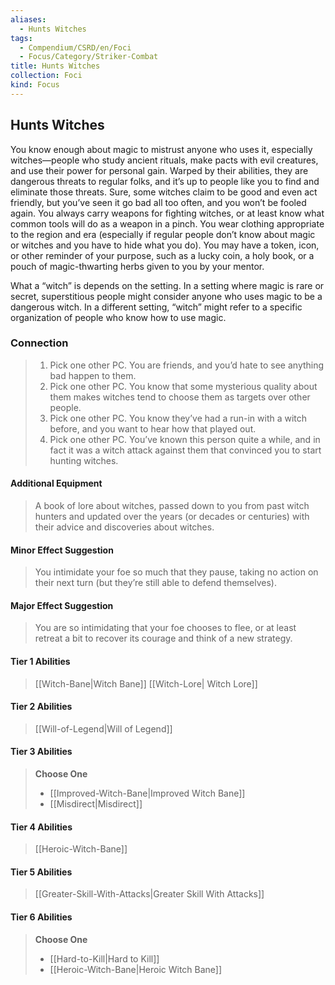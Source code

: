 ```yaml
---
aliases:
  - Hunts Witches
tags:
  - Compendium/CSRD/en/Foci
  - Focus/Category/Striker-Combat
title: Hunts Witches
collection: Foci
kind: Focus
---
```

## Hunts  Witches
You know enough about magic to mistrust anyone who uses it, especially witches—people who study ancient rituals, make pacts with evil creatures, and use their power for personal gain. Warped by their abilities, they are dangerous threats to regular folks, and it’s up to people like you to find and eliminate those threats. Sure, some witches claim to be good and even act friendly, but you’ve seen it go bad all too often, and you won’t be fooled again. You always carry weapons for fighting witches, or at least know what common tools will do as a weapon in a pinch. You wear clothing appropriate to the region and era (especially if regular people don’t know about magic or witches and you have to hide what you do). You may have a token, icon, or other reminder of your purpose, such as a lucky coin, a holy book, or a pouch of magic-thwarting herbs given to you by your mentor.

What a “witch” is depends on the setting. In a setting where magic is rare or secret, superstitious people might consider anyone who uses magic to be a dangerous witch. In a different setting, “witch” might refer to a specific organization of people who know how to use magic.
### Connection 
>1. Pick one other PC. You are friends, and you’d hate to see anything bad happen to them.
>2. Pick one other PC. You know that some mysterious quality about them makes witches tend to choose them as targets over other people.
>3. Pick one other PC. You know they’ve had a run-in with a witch before, and you want to hear how that played out.
>4. Pick one other PC. You’ve known this person quite a while, and in fact it was a witch attack against them that convinced you to start hunting witches.
#### Additional Equipment 
>A book of lore about witches, passed down to you from past witch hunters and updated over the years (or decades or centuries) with their advice and discoveries about witches.
#### Minor Effect Suggestion 
>You intimidate your foe so much that they pause, taking no action on their next turn (but they’re still able to defend themselves).
#### Major Effect Suggestion
>You are so intimidating that your foe chooses to flee, or at least retreat a bit to recover its courage and think of a new strategy.



#### Tier 1 Abilities  
> [[Witch-Bane|Witch Bane]]
> [[Witch-Lore| Witch Lore]]  

#### Tier 2 Abilities  
> [[Will-of-Legend|Will of Legend]]  


#### Tier 3 Abilities  
> **Choose One**  
>- [[Improved-Witch-Bane|Improved Witch Bane]]  
>- [[Misdirect|Misdirect]]  


#### Tier 4 Abilities  
> [[Heroic-Witch-Bane]]  


#### Tier 5 Abilities  
> [[Greater-Skill-With-Attacks|Greater Skill With Attacks]]  


#### Tier 6 Abilities  
> **Choose One**  
>- [[Hard-to-Kill|Hard to Kill]]  
>- [[Heroic-Witch-Bane|Heroic Witch Bane]]

